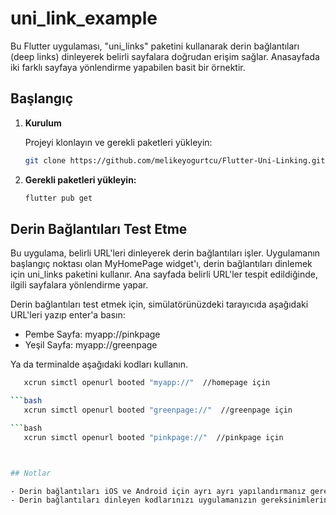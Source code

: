 # uni_link_example

Bu Flutter uygulaması, "uni_links" paketini kullanarak derin bağlantıları (deep links) dinleyerek belirli sayfalara doğrudan erişim sağlar. Anasayfada iki farklı sayfaya yönlendirme yapabilen basit bir örnektir.
## Başlangıç

1. **Kurulum**
   
   Projeyi klonlayın ve gerekli paketleri yükleyin:
   ```bash
   git clone https://github.com/melikeyogurtcu/Flutter-Uni-Linking.git   
2. **Gerekli paketleri yükleyin:**

    ```bash
   flutter pub get

## Derin Bağlantıları Test Etme

Bu uygulama, belirli URL'leri dinleyerek derin bağlantıları işler. Uygulamanın başlangıç noktası olan MyHomePage widget'ı, derin bağlantıları dinlemek için uni_links paketini kullanır. Ana sayfada belirli URL'ler tespit edildiğinde, ilgili sayfalara yönlendirme yapar.

Derin bağlantıları test etmek için, simülatörünüzdeki tarayıcıda aşağıdaki URL'leri yazıp enter'a basın:

- Pembe Sayfa: myapp://pinkpage
- Yeşil Sayfa: myapp://greenpage

Ya da terminalde aşağıdaki kodları kullanın.
```bash
   xcrun simctl openurl booted "myapp://"  //homepage için

```bash
   xcrun simctl openurl booted "greenpage://"  //greenpage için

```bash
   xcrun simctl openurl booted "pinkpage://"  //pinkpage için 



## Notlar

- Derin bağlantıları iOS ve Android için ayrı ayrı yapılandırmanız gerekebilir. Bunun için ilgili platformlara göre Info.plist ve AndroidManifest.xml dosyalarınızı güncellemelisiniz.
- Derin bağlantıları dinleyen kodlarınızı uygulamanızın gereksinimlerine uygun şekilde özelleştirebilirsiniz.
